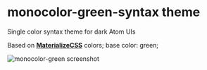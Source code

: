# monocolor-green-syntax theme

Single color syntax theme for dark Atom UIs

Based on [**MaterializeCSS**](http://materializecss.com/color.html) colors;
base color: green;

![monocolor-green screenshot](http://files.web-forge.info/atom-themes/monocolor-green.jpg)
